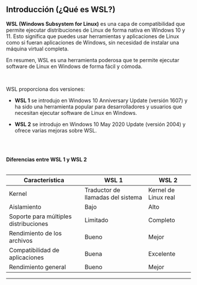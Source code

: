 ## Introducción (¿Qué es WSL?)

**WSL (Windows Subsystem for Linux)** es una capa de compatibilidad que permite ejecutar distribuciones de Linux de forma nativa en Windows 10 y 11. Esto significa que puedes usar herramientas y aplicaciones de Linux como si fueran aplicaciones de Windows, sin necesidad de instalar una máquina virtual completa.

En resumen, WSL es una herramienta poderosa que te permite ejecutar software de Linux en Windows de forma fácil y cómoda.

<br>

WSL proporciona dos versiones:

- **WSL 1** se introdujo en Windows 10 Anniversary Update (versión 1607) y ha sido una herramienta popular para desarrolladores y usuarios que necesitan ejecutar software de Linux en Windows.
  
- **WSL 2**  se introdujo en Windows 10 May 2020 Update (versión 2004) y ofrece varias mejoras sobre WSL.

  
<br>
<br>

**Diferencias entre WSL 1 y WSL 2**
<br>
<br>


| Característica                          | WSL 1                       | WSL 2                   |
|-----------------------------------------|-----------------------------|-------------------------|
| Kernel                                  | Traductor de llamadas del sistema | Kernel de Linux real     
| Aislamiento                             | Bajo                        | Alto                    |
| Soporte para múltiples distribuciones   | Limitado                    | Completo                |
| Rendimiento de los archivos             | Bueno                       | Mejor                   |
| Compatibilidad de aplicaciones          | Buena                       | Excelente               |
| Rendimiento general                     | Bueno                       | Mejor                   |
****
